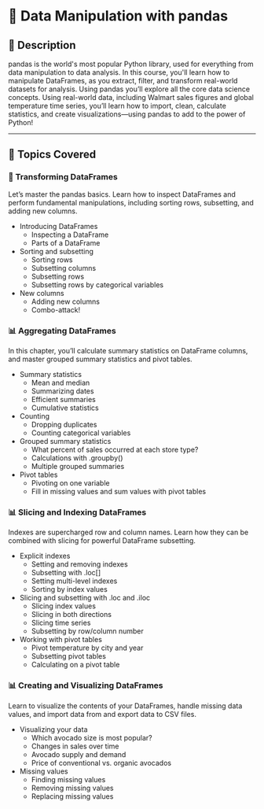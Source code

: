 # 📘 Data Manipulation with pandas

## 📖 Description

pandas is the world's most popular Python library, used for everything from data manipulation to data analysis. In this course, you'll learn how to manipulate DataFrames, as you extract, filter, and transform real-world datasets for analysis. Using pandas you’ll explore all the core data science concepts. Using real-world data, including Walmart sales figures and global temperature time series, you’ll learn how to import, clean, calculate statistics, and create visualizations—using pandas to add to the power of Python!

---

## 🧠 Topics Covered

### 📅 Transforming DataFrames
Let’s master the pandas basics. Learn how to inspect DataFrames and perform fundamental manipulations, including sorting rows, subsetting, and adding new columns.
- Introducing DataFrames
  - Inspecting a DataFrame
  - Parts of a DataFrame
- Sorting and subsetting
  - Sorting rows
  - Subsetting columns
  - Subsetting rows
  - Subsetting rows by categorical variables
- New columns
  - Adding new columns
  - Combo-attack!

### 📊 Aggregating DataFrames

In this chapter, you’ll calculate summary statistics on DataFrame columns, and master grouped summary statistics and pivot tables.
- Summary statistics
  - Mean and median
  - Summarizing dates
  - Efficient summaries
  - Cumulative statistics
- Counting  
  - Dropping duplicates
  - Counting categorical variables
- Grouped summary statistics  
  - What percent of sales occurred at each store type?
  - Calculations with .groupby()
  - Multiple grouped summaries
- Pivot tables
  - Pivoting on one variable
  - Fill in missing values and sum values with pivot tables

### 📊 Slicing and Indexing DataFrames    
Indexes are supercharged row and column names. Learn how they can be combined with slicing for powerful DataFrame subsetting.

- Explicit indexes
  - Setting and removing indexes
  - Subsetting with .loc[]
  - Setting multi-level indexes
  - Sorting by index values
- Slicing and subsetting with .loc and .iloc
  - Slicing index values
  - Slicing in both directions
  - Slicing time series
  - Subsetting by row/column number  
- Working with pivot tables
  - Pivot temperature by city and year
  - Subsetting pivot tables
  - Calculating on a pivot table

### 📊 Creating and Visualizing DataFrames
Learn to visualize the contents of your DataFrames, handle missing data values, and import data from and export data to CSV files.

- Visualizing your data
  - Which avocado size is most popular?
  - Changes in sales over time
  - Avocado supply and demand
  - Price of conventional vs. organic avocados
- Missing values
  - Finding missing values
  - Removing missing values
  - Replacing missing values




